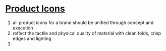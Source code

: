 # [Product Icons](https://material.io/design/iconography/product-icons.html)
1. all product icons for a brand should be unified through concept and execution
2. reflect the tactile and physical quality of material with clean folds, crisp edges and lighting
3. 
